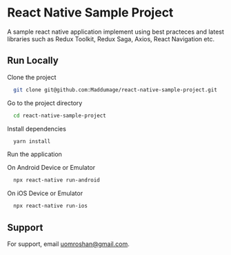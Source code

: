 
# React Native Sample Project

A sample react native application implement using best practeces and latest libraries such as
Redux Toolkit, Redux Saga, Axios, React Navigation etc.


## Run Locally

Clone the project

```bash
  git clone git@github.com:Maddumage/react-native-sample-project.git
```

Go to the project directory

```bash
  cd react-native-sample-project
```

Install dependencies

```bash
  yarn install
```

Run the application

On Android Device or Emulator
```bash
  npx react-native run-android
```

On iOS Device or Emulator
```bash
  npx react-native run-ios
```


## Support

For support, email uomroshan@gmail.com.

